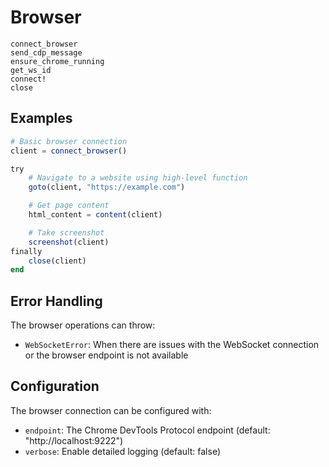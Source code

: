 # Browser

```@docs
connect_browser
send_cdp_message
ensure_chrome_running
get_ws_id
connect!
close
```

## Examples

```julia
# Basic browser connection
client = connect_browser()

try
    # Navigate to a website using high-level function
    goto(client, "https://example.com")

    # Get page content
    html_content = content(client)

    # Take screenshot
    screenshot(client)
finally
    close(client)
end
```

## Error Handling

The browser operations can throw:
- `WebSocketError`: When there are issues with the WebSocket connection or the browser endpoint is not available

## Configuration

The browser connection can be configured with:
- `endpoint`: The Chrome DevTools Protocol endpoint (default: "http://localhost:9222")
- `verbose`: Enable detailed logging (default: false)

